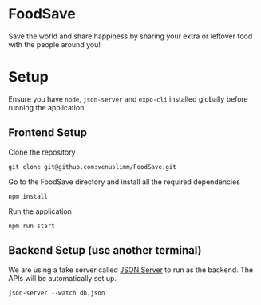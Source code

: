 # FoodSave
Save the world and share happiness by sharing your extra or leftover food with the people around you!

# Setup

Ensure you have `node`, `json-server` and `expo-cli` installed globally before running the application.

## Frontend Setup

Clone the repository

`git clone git@github.com:venuslimm/FoodSave.git`

Go to the FoodSave directory and install all the required dependencies

`npm install`

Run the application

`npm run start` 

## Backend Setup (use another terminal)

We are using a fake server called [JSON Server](https://www.npmjs.com/package/json-server) to run as the backend. The APIs will be automatically set up.

`json-server --watch db.json`
